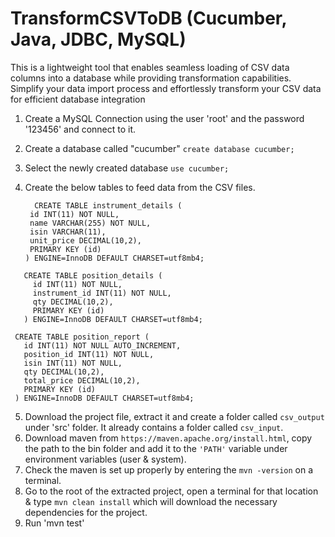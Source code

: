 # TransformCSVToDB (Cucumber, Java, JDBC, MySQL)
This is a lightweight tool that enables seamless loading of CSV data columns into a database while providing transformation capabilities. Simplify your data import process and effortlessly transform your CSV data for efficient database integration

1. Create a MySQL Connection using the user 'root' and the password '123456' and connect to it.
2. Create a database called "cucumber"
   `create database cucumber;`

3. Select the newly created database
   `use cucumber;`

4. Create the below tables to feed data from the CSV files.

   ```
     CREATE TABLE instrument_details (
    id INT(11) NOT NULL,
    name VARCHAR(255) NOT NULL,
    isin VARCHAR(11),
    unit_price DECIMAL(10,2),
    PRIMARY KEY (id)
   ) ENGINE=InnoDB DEFAULT CHARSET=utf8mb4;
```
   CREATE TABLE position_details (
     id INT(11) NOT NULL,
     instrument_id INT(11) NOT NULL,
     qty DECIMAL(10,2),
     PRIMARY KEY (id)
   ) ENGINE=InnoDB DEFAULT CHARSET=utf8mb4;
 
 CREATE TABLE position_report (
   id INT(11) NOT NULL AUTO_INCREMENT,
   position_id INT(11) NOT NULL,
   isin INT(11) NOT NULL,
   qty DECIMAL(10,2),
   total_price DECIMAL(10,2),
   PRIMARY KEY (id)
 ) ENGINE=InnoDB DEFAULT CHARSET=utf8mb4;
```

5. Download the project file, extract it and create a folder called `csv_output` under 'src' folder. It already contains a folder called `csv_input`.
6. Download maven from `https://maven.apache.org/install.html`, copy the path to the bin folder and add it to the `'PATH'` variable under environment variables (user & system).
7. Check the maven is set up properly by entering the `mvn -version` on a terminal.
8. Go to the root of the extracted project, open a terminal for that location & type `mvn clean install` which will download the necessary dependencies for the project.
9. Run 'mvn test'
